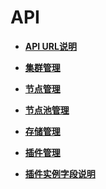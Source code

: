 # API<a name="cce_02_0103"></a>

-   **[API URL说明](API-URL说明.md)**  

-   **[集群管理](集群管理.md)**  

-   **[节点管理](节点管理.md)**  

-   **[节点池管理](节点池管理.md)**  

-   **[存储管理](存储管理.md)**  

-   **[插件管理](插件管理.md)**  

-   **[插件实例字段说明](插件实例字段说明.md)**  


